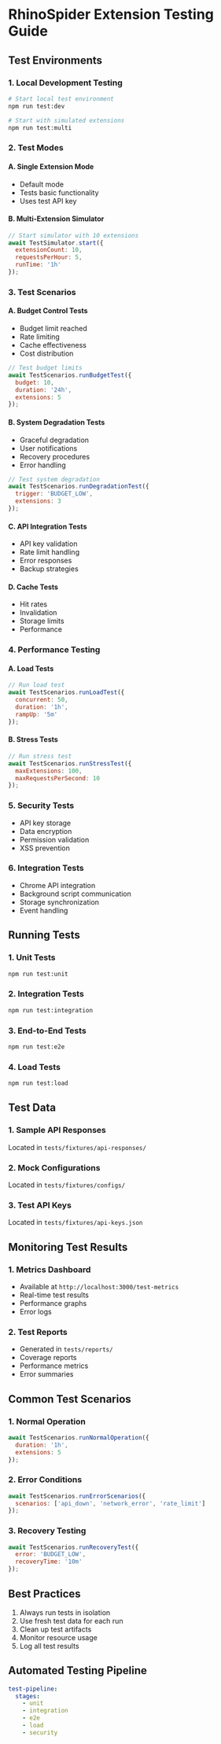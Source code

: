 # RhinoSpider Extension Testing Guide

## Test Environments

### 1. Local Development Testing
```bash
# Start local test environment
npm run test:dev

# Start with simulated extensions
npm run test:multi
```

### 2. Test Modes

#### A. Single Extension Mode
- Default mode
- Tests basic functionality
- Uses test API key

#### B. Multi-Extension Simulator
```javascript
// Start simulator with 10 extensions
await TestSimulator.start({
  extensionCount: 10,
  requestsPerHour: 5,
  runTime: '1h'
});
```

### 3. Test Scenarios

#### A. Budget Control Tests
- Budget limit reached
- Rate limiting
- Cache effectiveness
- Cost distribution

```javascript
// Test budget limits
await TestScenarios.runBudgetTest({
  budget: 10,
  duration: '24h',
  extensions: 5
});
```

#### B. System Degradation Tests
- Graceful degradation
- User notifications
- Recovery procedures
- Error handling

```javascript
// Test system degradation
await TestScenarios.runDegradationTest({
  trigger: 'BUDGET_LOW',
  extensions: 3
});
```

#### C. API Integration Tests
- API key validation
- Rate limit handling
- Error responses
- Backup strategies

#### D. Cache Tests
- Hit rates
- Invalidation
- Storage limits
- Performance

### 4. Performance Testing

#### A. Load Tests
```javascript
// Run load test
await TestScenarios.runLoadTest({
  concurrent: 50,
  duration: '1h',
  rampUp: '5m'
});
```

#### B. Stress Tests
```javascript
// Run stress test
await TestScenarios.runStressTest({
  maxExtensions: 100,
  maxRequestsPerSecond: 10
});
```

### 5. Security Tests
- API key storage
- Data encryption
- Permission validation
- XSS prevention

### 6. Integration Tests
- Chrome API integration
- Background script communication
- Storage synchronization
- Event handling

## Running Tests

### 1. Unit Tests
```bash
npm run test:unit
```

### 2. Integration Tests
```bash
npm run test:integration
```

### 3. End-to-End Tests
```bash
npm run test:e2e
```

### 4. Load Tests
```bash
npm run test:load
```

## Test Data

### 1. Sample API Responses
Located in `tests/fixtures/api-responses/`

### 2. Mock Configurations
Located in `tests/fixtures/configs/`

### 3. Test API Keys
Located in `tests/fixtures/api-keys.json`

## Monitoring Test Results

### 1. Metrics Dashboard
- Available at `http://localhost:3000/test-metrics`
- Real-time test results
- Performance graphs
- Error logs

### 2. Test Reports
- Generated in `tests/reports/`
- Coverage reports
- Performance metrics
- Error summaries

## Common Test Scenarios

### 1. Normal Operation
```javascript
await TestScenarios.runNormalOperation({
  duration: '1h',
  extensions: 5
});
```

### 2. Error Conditions
```javascript
await TestScenarios.runErrorScenarios({
  scenarios: ['api_down', 'network_error', 'rate_limit']
});
```

### 3. Recovery Testing
```javascript
await TestScenarios.runRecoveryTest({
  error: 'BUDGET_LOW',
  recoveryTime: '10m'
});
```

## Best Practices

1. Always run tests in isolation
2. Use fresh test data for each run
3. Clean up test artifacts
4. Monitor resource usage
5. Log all test results

## Automated Testing Pipeline

```yaml
test-pipeline:
  stages:
    - unit
    - integration
    - e2e
    - load
    - security
```

